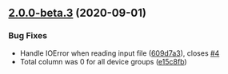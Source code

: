 ## [2.0.0-beta.3](https://github.com/mrichardson03/panos-ips-reports/compare/v2.0.0-beta.2...v2.0.0-beta.3) (2020-09-01)


### Bug Fixes

* Handle IOError when reading input file ([609d7a3](https://github.com/mrichardson03/panos-ips-reports/commit/609d7a3af142c3c462acee241a44354c92bdc7b7)), closes [#4](https://github.com/mrichardson03/panos-ips-reports/issues/4)
* Total column was 0 for all device groups ([e15c8fb](https://github.com/mrichardson03/panos-ips-reports/commit/e15c8fba136ebb34ccf2ca4e3e052c1200de24b6))
